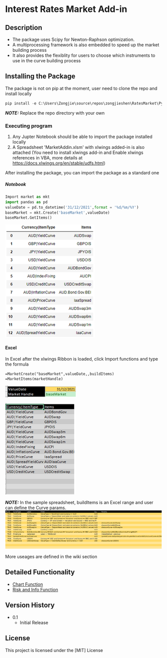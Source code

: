 # Interest Rates Market Add-in

## Description

* The package uses Scipy for Newton-Raphson optimization.
* A multiprocessing framework is also embedded to speed up the market building process
* It also provides the flexiblity for users to choose which instruments to use in the curve building process

## Installing the Package
The package is not on pip at the moment, user need to clone the repo and install locally
```python
pip install -e C:\Users\Zongjie\source\repos\zongjieshen\RatesMarket\PythonMarketAnalytics
```
**_NOTE:_** Replace the repo directory with your own

### Executing program
1. Any Jupter Notebook should be able to import the package installed locally
2. A Spreadsheet 'MarketAddin.xlsm' with xlwings added-in is also attached (You need to install xlwings add-in and Enable xlwings references in VBA, more details at https://docs.xlwings.org/en/stable/udfs.html)

After installing the package, you can import the package as a standard one
##### Notebook
```python
Import market as mkt
import pandas as pd
valueDate = pd.to_datetime('31/12/2021',format = '%d/%m/%Y')
baseMarket = mkt.Create('baseMarket',valueDate)
baseMarket.GetItems()
```

![](2022-05-16-13-31-51.png)

#### Excel

In Excel after the xlwings Ribbon is loaded, click Import functions and type the formula
```
=MarketCreate("baseMarket",valueDate,,buildItems)
=MarketItems(marketHandle)
```
![](2022-05-16-13-28-38.png)

![](2022-05-16-13-28-14.png)

**_NOTE:_** In the sample spreadsheet, buildItems is an Excel range and user can define the Curve params.
![](2022-05-16-13-30-25.png)

More useages are defined in the wiki section

## Detailed Functionality

* [Chart Function](https://github.com/zongjieshen/RatesMarket/wiki/Chart-Functions)
* [Risk and Info Function](https://github.com/zongjieshen/RatesMarket/wiki/Other-Functions)

## Version History
* 0.1
    * Initial Release

## License

This project is licensed under the [MIT] License
